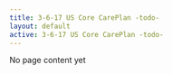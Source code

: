 ```yaml
---
title: 3-6-17 US Core CarePlan -todo-
layout: default
active: 3-6-17 US Core CarePlan -todo-
---
```


No page content yet